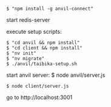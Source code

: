     $ "npm install -g anvil-connect"

start redis-server

execute setup scripts:

    $ "cd anvil && npm install"
    $ "cd client && npm install"
    $ "nv init"
    $ "nv migrate"
    $ ./anvil/taibika-setup.sh

start anvil server:
    $ node anvil/server.js

    $ node client/server.js

go to http://localhost:3001

